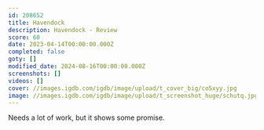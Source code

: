 ```yaml
---
id: 208652
title: Havendock
description: Havendock - Review
score: 60
date: 2023-04-14T00:00:00.000Z
completed: false
goty: []
modified_date: 2024-08-16T00:00:00.000Z
screenshots: []
videos: []
cover: //images.igdb.com/igdb/image/upload/t_cover_big/co5xyy.jpg
image: //images.igdb.com/igdb/image/upload/t_screenshot_huge/schutq.jpg
---
```

Needs a lot of work, but it shows some promise.